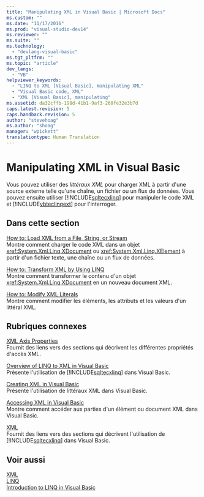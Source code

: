 ```yaml
---
title: "Manipulating XML in Visual Basic | Microsoft Docs"
ms.custom: ""
ms.date: "11/17/2016"
ms.prod: "visual-studio-dev14"
ms.reviewer: ""
ms.suite: ""
ms.technology: 
  - "devlang-visual-basic"
ms.tgt_pltfrm: ""
ms.topic: "article"
dev_langs: 
  - "VB"
helpviewer_keywords: 
  - "LINQ to XML [Visual Basic], manipulating XML"
  - "Visual Basic code, XML"
  - "XML [Visual Basic], manipulating"
ms.assetid: da32cffb-198d-41b1-9af3-260fe32e3b7d
caps.latest.revision: 5
caps.handback.revision: 5
author: "stevehoag"
ms.author: "shoag"
manager: "wpickett"
translationtype: Human Translation
---
```

# Manipulating XML in Visual Basic
Vous pouvez utiliser des *littéraux XML* pour charger XML à partir d'une source externe telle qu'une chaîne, un fichier ou un flux de données.  Vous pouvez ensuite utiliser [!INCLUDE[sqltecxlinq](../../../../csharp/programming-guide/concepts/linq/includes/sqltecxlinq_md.md)] pour manipuler le code XML et [!INCLUDE[vbteclinqext](../../../../csharp/getting-started/includes/vbteclinqext_md.md)] pour l'interroger.  
  
## Dans cette section  
 [How to: Load XML from a File, String, or Stream](../../../../visual-basic/programming-guide/language-features/xml/how-to-load-xml-from-a-file-string-or-stream.md)  
 Montre comment charger le code XML dans un objet <xref:System.Xml.Linq.XDocument> ou <xref:System.Xml.Linq.XElement> à partir d'un fichier texte, une chaîne ou un flux de données.  
  
 [How to: Transform XML by Using LINQ](../../../../visual-basic/programming-guide/language-features/xml/how-to-transform-xml-by-using-linq.md)  
 Montre comment transformer le contenu d'un objet <xref:System.Xml.Linq.XDocument> en un nouveau document XML.  
  
 [How to: Modify XML Literals](../../../../visual-basic/programming-guide/language-features/xml/how-to-modify-xml-literals.md)  
 Montre comment modifier les éléments, les attributs et les valeurs d'un littéral XML.  
  
## Rubriques connexes  
 [XML Axis Properties](../../../../visual-basic/language-reference/xml-axis/xml-axis-properties.md)  
 Fournit des liens vers des sections qui décrivent les différentes propriétés d'accès XML.  
  
 [Overview of LINQ to XML in Visual Basic](../../../../visual-basic/programming-guide/language-features/xml/overview-of-linq-to-xml.md)  
 Présente l'utilisation de [!INCLUDE[sqltecxlinq](../../../../csharp/programming-guide/concepts/linq/includes/sqltecxlinq_md.md)] dans Visual Basic.  
  
 [Creating XML in Visual Basic](../../../../visual-basic/programming-guide/language-features/xml/creating-xml.md)  
 Présente l'utilisation de littéraux XML dans Visual Basic.  
  
 [Accessing XML in Visual Basic](../../../../visual-basic/programming-guide/language-features/xml/accessing-xml.md)  
 Montre comment accéder aux parties d'un élément ou document XML dans Visual Basic.  
  
 [XML](../../../../visual-basic/programming-guide/language-features/xml/index.md)  
 Fournit des liens vers des sections qui décrivent l'utilisation de [!INCLUDE[sqltecxlinq](../../../../csharp/programming-guide/concepts/linq/includes/sqltecxlinq_md.md)] dans Visual Basic.  
  
## Voir aussi  
 [XML](../../../../visual-basic/programming-guide/language-features/xml/index.md)   
 [LINQ](../../../../visual-basic/programming-guide/language-features/linq/index.md)   
 [Introduction to LINQ in Visual Basic](../../../../visual-basic/programming-guide/language-features/linq/introduction-to-linq.md)